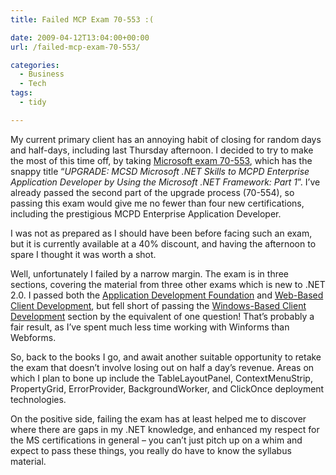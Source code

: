 ```yaml
---
title: Failed MCP Exam 70-553 :(

date: 2009-04-12T13:04:00+00:00
url: /failed-mcp-exam-70-553/

categories:
  - Business
  - Tech
tags:
  - tidy

---
```

My current primary client has an annoying habit of closing for random days and half-days, including last Thursday afternoon. I decided to try to make the most of this time off, by taking [Microsoft exam 70-553][1], which has the snappy title “_UPGRADE: MCSD Microsoft .NET Skills to MCPD Enterprise Application Developer by Using the Microsoft .NET Framework: Part 1_”. I’ve already passed the second part of the upgrade process (70-554), so passing this exam would give me no fewer than four new certifications, including the prestigious MCPD Enterprise Application Developer.

I was not as prepared as I should have been before facing such an exam, but it is currently available at a 40% discount, and having the afternoon to spare I thought it was worth a shot.

Well, unfortunately I failed by a narrow margin. The exam is in three sections, covering the material from three other exams which is new to .NET 2.0. I passed both the [Application Development Foundation][2] and [Web-Based Client Development][3], but fell short of passing the [Windows-Based Client Development][4] section by the equivalent of one question! That’s probably a fair result, as I’ve spent much less time working with Winforms than Webforms.

So, back to the books I go, and await another suitable opportunity to retake the exam that doesn’t involve losing out on half a day’s revenue. Areas on which I plan to bone up include the TableLayoutPanel, ContextMenuStrip, PropertyGrid, ErrorProvider, BackgroundWorker, and ClickOnce deployment technologies.

On the positive side, failing the exam has at least helped me to discover where there are gaps in my .NET knowledge, and enhanced my respect for the MS certifications in general – you can’t just pitch up on a whim and expect to pass these things, you really do have to know the syllabus material.

 [1]: http://www.microsoft.com/learning/en/us/exams/70-553.mspx
 [2]: http://www.microsoft.com/learning/en/us/exams/70-536.aspx
 [3]: http://www.microsoft.com/learning/en/us/exams/70-528.mspx
 [4]: http://www.microsoft.com/learning/en/us/exams/70-526.mspx